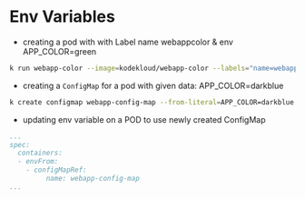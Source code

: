 # Env Variables

- creating a pod with with Label name webappcolor & env APP_COLOR=green
```bash
k run webapp-color --image=kodekloud/webapp-color --labels="name=webapp-color" --env="APP_COLOR=green"
```

- creating a `ConfigMap` for a pod with given data: APP_COLOR=darkblue
```bash
k create configmap webapp-config-map --from-literal=APP_COLOR=darkblue
```

- updating env variable on a POD to use newly created ConfigMap

```yaml
...
spec:
  containers:
  - envFrom:
    - configMapRef:
         name: webapp-config-map
...
```